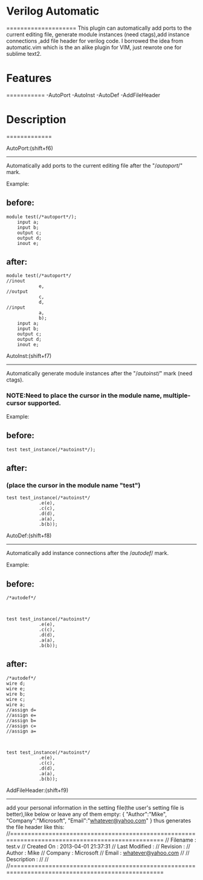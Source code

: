 # Verilog Automatic
====================
This plugin can automatically add ports to the current editing file, generate module instances (need ctags),add instance connections ,add file header for verilog code.
I borrowed the idea from automatic.vim which is the an alike plugin for VIM, just rewrote one for sublime text2.

# Features
===========
-AutoPort
-AutoInst
-AutoDef
-AddFileHeader


# Description
=============

AutoPort:(shift+f6)
*******************
Automatically add ports to the current editing file after the "/*autoport*/" mark.

Example:

## before:

    module test(/*autoport*/);
        input a;
        input b;
        output c;
        output d;
        inout e;

## after:

    module test(/*autoport*/
    //inout
                e,
    //output
                c,
                d,
    //input
                a,
                b);
        input a;
        input b;
        output c;
        output d;
        inout e;



AutoInst:(shift+f7)
*******************
Automatically generate module instances after the "/*autoinst*/" mark (need ctags).
### NOTE:Need to place the cursor in the module name, multiple-cursor supported.

Example:

## before:

    test test_instance(/*autoinst*/);

## after:
### (place the cursor in the module name "test")

    test test_instance(/*autoinst*/
                .e(e),
                .c(c),
                .d(d),
                .a(a),
                .b(b));



AutoDef:(shift+f8)
******************
Automatically add instance connections after the /*autodef*/ mark.

Example:
## before:

    /*autodef*/



    test test_instance(/*autoinst*/
                .e(e),
                .c(c),
                .d(d),
                .a(a),
                .b(b));
## after:

    /*autodef*/
    wire d;
    wire e;
    wire b;
    wire c;
    wire a;
    //assign d=
    //assign e=
    //assign b=
    //assign c=
    //assign a=



    test test_instance(/*autoinst*/
                .e(e),
                .c(c),
                .d(d),
                .a(a),
                .b(b));


AddFileHeader:(shift+f9)
************************
add your personal information in the setting file(the user's setting file is better),like below or leave any of them empty:
{
    "Author":"Mike",
    "Company":"Microsoft",
    "Email":"whatever@yahoo.com"
}
thus generates the file header like this:
//==================================================================================================
//  Filename      : test.v
//  Created On    : 2013-04-01 21:37:31
//  Last Modified : 
//  Revision      : 
//  Author        : Mike
//  Company       : Microsoft
//  Email         : whatever@yahoo.com
//
//  Description   : 
//
//
//==================================================================================================